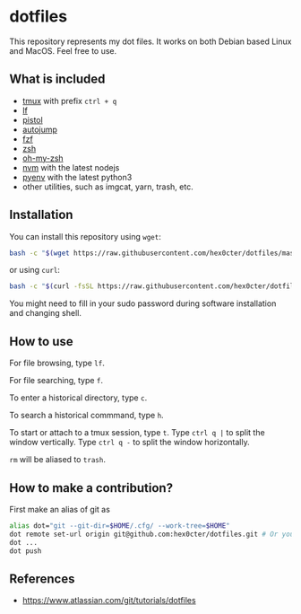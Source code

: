 # dotfiles
This repository represents my dot files. It works on both Debian based Linux and MacOS. Feel free to use.

## What is included
* [tmux](https://github.com/tmux/tmux) with prefix `ctrl + q`
* [lf](https://github.com/gokcehan/lf)
* [pistol](https://github.com/doronbehar/pistol)
* [autojump](https://github.com/wting/autojump)
* [fzf](https://github.com/junegunn/fzf)
* [zsh](https://www.zsh.org/)
* [oh-my-zsh](https://ohmyz.sh/)
* [nvm](https://github.com/nvm-sh/nvm) with the latest nodejs
* [pyenv](https://github.com/pyenv/pyenv) with the latest python3
* other utilities, such as imgcat, yarn, trash, etc.

## Installation
You can install this repository using `wget`:
```bash
bash -c "$(wget https://raw.githubusercontent.com/hex0cter/dotfiles/master/.install.sh -O -)"
```
or using `curl`:
```bash
bash -c "$(curl -fsSL https://raw.githubusercontent.com/hex0cter/dotfiles/master/.install.sh)"
```

You might need to fill in your sudo password during software installation and changing shell.

## How to use
For file browsing, type `lf`.

For file searching, type `f`.

To enter a historical directory, type `c`.

To search a historical commmand, type `h`.

To start or attach to a tmux session, type `t`. Type `ctrl q |` to split the window vertically. Type `ctrl q -` to split the window horizontally.

`rm` will be aliased to `trash`.

## How to make a contribution?

First make an alias of git as
```bash
alias dot="git --git-dir=$HOME/.cfg/ --work-tree=$HOME"
dot remote set-url origin git@github.com:hex0cter/dotfiles.git # Or your own repository
dot ...
dot push
```

## References
* https://www.atlassian.com/git/tutorials/dotfiles
